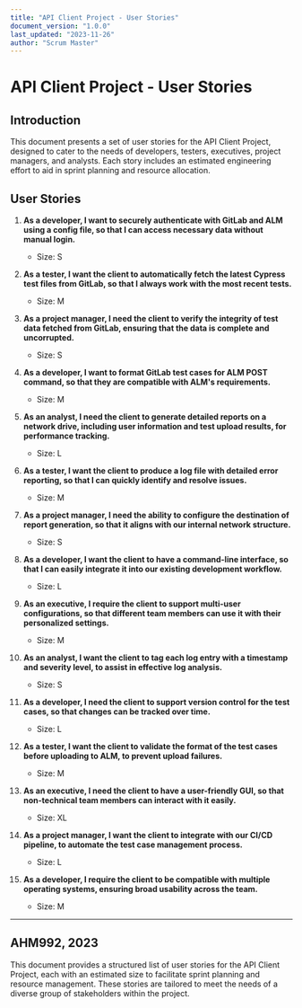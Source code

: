 ```yaml
---
title: "API Client Project - User Stories"
document_version: "1.0.0"
last_updated: "2023-11-26"
author: "Scrum Master"
---
```


# API Client Project - User Stories

## Introduction
This document presents a set of user stories for the API Client Project, designed to cater to the needs of developers, testers, executives, project managers, and analysts. Each story includes an estimated engineering effort to aid in sprint planning and resource allocation.

## User Stories

1. **As a developer, I want to securely authenticate with GitLab and ALM using a config file, so that I can access necessary data without manual login.**
   - Size: S

2. **As a tester, I want the client to automatically fetch the latest Cypress test files from GitLab, so that I always work with the most recent tests.**
   - Size: M

3. **As a project manager, I need the client to verify the integrity of test data fetched from GitLab, ensuring that the data is complete and uncorrupted.**
   - Size: S

4. **As a developer, I want to format GitLab test cases for ALM POST command, so that they are compatible with ALM's requirements.**
   - Size: M

5. **As an analyst, I need the client to generate detailed reports on a network drive, including user information and test upload results, for performance tracking.**
   - Size: L

6. **As a tester, I want the client to produce a log file with detailed error reporting, so that I can quickly identify and resolve issues.**
   - Size: M

7. **As a project manager, I need the ability to configure the destination of report generation, so that it aligns with our internal network structure.**
   - Size: S

8. **As a developer, I want the client to have a command-line interface, so that I can easily integrate it into our existing development workflow.**
   - Size: L

9. **As an executive, I require the client to support multi-user configurations, so that different team members can use it with their personalized settings.**
   - Size: M

10. **As an analyst, I want the client to tag each log entry with a timestamp and severity level, to assist in effective log analysis.**
    - Size: S

11. **As a developer, I need the client to support version control for the test cases, so that changes can be tracked over time.**
    - Size: L

12. **As a tester, I want the client to validate the format of the test cases before uploading to ALM, to prevent upload failures.**
    - Size: M

13. **As an executive, I need the client to have a user-friendly GUI, so that non-technical team members can interact with it easily.**
    - Size: XL

14. **As a project manager, I want the client to integrate with our CI/CD pipeline, to automate the test case management process.**
    - Size: L

15. **As a developer, I require the client to be compatible with multiple operating systems, ensuring broad usability across the team.**
    - Size: M

---

AHM992, 2023
---

This document provides a structured list of user stories for the API Client Project, each with an estimated size to facilitate sprint planning and resource management. These stories are tailored to meet the needs of a diverse group of stakeholders within the project.